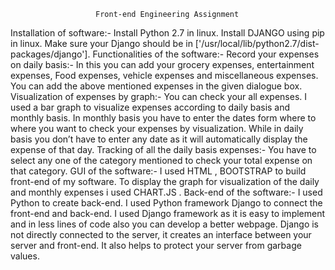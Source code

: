                        Front-end Engineering Assignment

Installation of software:-
Install Python 2.7 in linux.
Install DJANGO using pip in linux.
Make sure your Django should be in ['/usr/local/lib/python2.7/dist-packages/django'].
Functionalities of the software:-
Record your expenses on daily basis:-
In this you can add your grocery expenses, entertainment expenses, Food expenses, vehicle expenses and  miscellaneous expenses.
You can add the above mentioned expenses in the given dialogue box.
Visualization of expenses by graph:-
You can check your all expenses.
I used  a bar graph to visualize expenses according to daily basis and monthly basis.
In monthly basis you have to enter the dates form where to where you want to check your expenses by visualization.
While in daily basis you don’t have to enter any date as it will automatically display the expense of that day.
Tracking of all the daily basis expenses:-
You have to select any one of the category mentioned to check your total expense on that category.
GUI of the software:-
I used HTML , BOOTSTRAP to build front-end of my software.
To display the graph for visualization of the daily and monthly expenses i used CHART.JS .
Back-end of the software:-
I used Python to create back-end.
I used  Python framework Django to connect the front-end and back-end.
I used Django framework as it is easy to implement and in less lines of code also you can develop a better webpage.
Django is not directly connected to the server, it creates an interface between your server and front-end.
It also helps to protect your server from garbage values.

